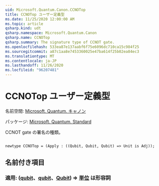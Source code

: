 ```yaml
---
uid: Microsoft.Quantum.Canon.CCNOTop
title: CCNOTop ユーザー定義型
ms.date: 11/25/2020 12:00:00 AM
ms.topic: article
qsharp.kind: udt
qsharp.namespace: Microsoft.Quantum.Canon
qsharp.name: CCNOTop
qsharp.summary: The signature type of CCNOT gate.
ms.openlocfilehash: 533ea87e137aabf6f75e6096dc710ca15c984f25
ms.sourcegitcommit: a87c1aa8e7453360025e47ba614f25b02ea84ec3
ms.translationtype: MT
ms.contentlocale: ja-JP
ms.lasthandoff: 11/26/2020
ms.locfileid: "96207481"
---
```

# <a name="ccnotop-user-defined-type"></a>CCNOTop ユーザー定義型

名前空間: [Microsoft. Quantum. キャノン](xref:Microsoft.Quantum.Canon)

パッケージ: [Microsoft. Quantum. Standard](https://nuget.org/packages/Microsoft.Quantum.Standard)


CCNOT gate の署名の種類。

```qsharp

newtype CCNOTop = (Apply : ((Qubit, Qubit, Qubit) => Unit is Adj));
```



## <a name="named-items"></a>名前付き項目

### <a name="apply--qubitqubitqubit--unit--is-adj"></a>適用: ([qubit](xref:microsoft.quantum.lang-ref.qubit)、[qubit](xref:microsoft.quantum.lang-ref.qubit)、[Qubit](xref:microsoft.quantum.lang-ref.qubit)) => [単位](xref:microsoft.quantum.lang-ref.unit)  は形容詞

